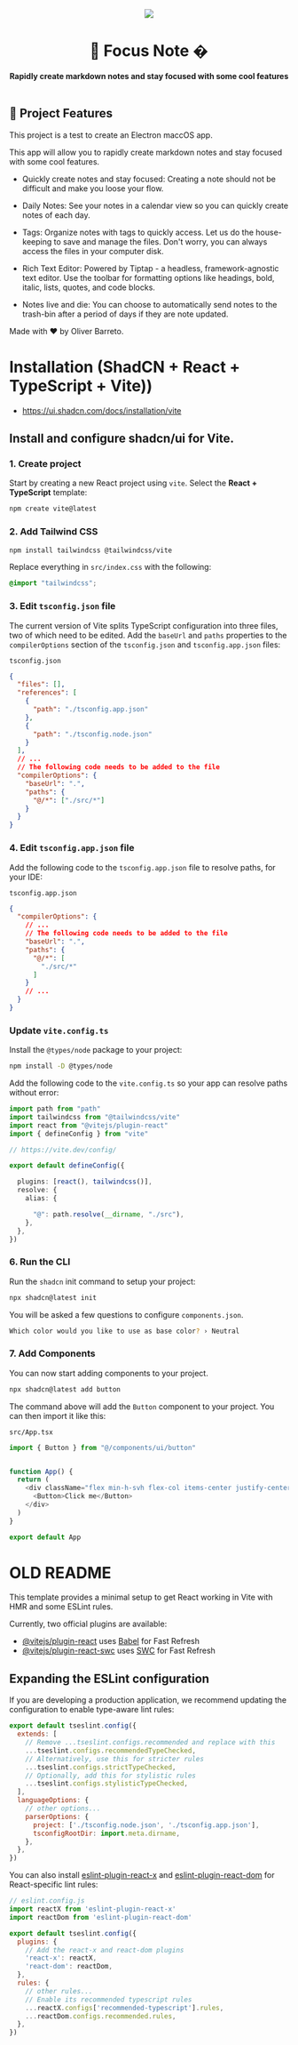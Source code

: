 <div align="center">
  <a href="https://oliverbarreto.com">
    <img src="https://www.oliverbarreto.com/images/site-logo.png" />
  </a>
</div>
<div align="center">
  <h1>📝 Focus Note �</h1>
  <strong>Rapidly create markdown notes and stay focused with some cool features</strong>
</div>
<br>

## 🚀 Project Features
This project is a test to create an Electron maccOS app. 

This app will allow you to rapidly create markdown notes and stay focused with some cool features.

- Quickly create notes and stay focused: Creating a note should not be difficult and make you loose your flow.

- Daily Notes: See your notes in a calendar view so you can quickly create notes of each day.

- Tags: Organize notes with tags to quickly access. Let us do the house- keeping to save and manage the files. Don't worry, you can always access the files in your computer disk.

- Rich Text Editor: Powered by Tiptap - a headless, framework-agnostic text editor. Use the toolbar for formatting options like headings, bold, italic, lists, quotes, and code blocks.

- Notes live and die: You can choose to automatically send notes to the trash-bin after a period of days if they are note updated.

Made with ❤️ by Oliver Barreto.


# Installation (ShadCN + React + TypeScript + Vite))

- https://ui.shadcn.com/docs/installation/vite


## Install and configure shadcn/ui for Vite.

### 1. Create project

Start by creating a new React project using `vite`. Select the **React + TypeScript** template:

```bash
npm create vite@latest
```

### 2. Add Tailwind CSS

```bash
npm install tailwindcss @tailwindcss/vite
```

Replace everything in `src/index.css` with the following:

```css
@import "tailwindcss";
```

### 3. Edit `tsconfig.json` file

The current version of Vite splits TypeScript configuration into three files, two of which need to be edited. Add the `baseUrl` and `paths` properties to the `compilerOptions` section of the `tsconfig.json` and `tsconfig.app.json` files:

`tsconfig.json`

```json
{
  "files": [],
  "references": [
    {
      "path": "./tsconfig.app.json"
    },
    {
      "path": "./tsconfig.node.json"
    }
  ],
  // ...
  // The following code needs to be added to the file
  "compilerOptions": {
    "baseUrl": ".",
    "paths": {
      "@/*": ["./src/*"]
    }
  }
}
```

### 4. Edit `tsconfig.app.json` file

Add the following code to the `tsconfig.app.json` file to resolve paths, for your IDE:

`tsconfig.app.json`

```json
{
  "compilerOptions": {
    // ...
    // The following code needs to be added to the file
    "baseUrl": ".",
    "paths": {
      "@/*": [
        "./src/*"
      ]
    }
    // ...
  }
}
```

### Update `vite.config.ts`

Install the `@types/node` package to your project:
```bash
npm install -D @types/node
```

Add the following code to the `vite.config.ts` so your app can resolve paths without error:

```typescript
import path from "path"
import tailwindcss from "@tailwindcss/vite"
import react from "@vitejs/plugin-react"
import { defineConfig } from "vite"

// https://vite.dev/config/

export default defineConfig({

  plugins: [react(), tailwindcss()],
  resolve: {
    alias: {

      "@": path.resolve(__dirname, "./src"),
    },
  },
})
```

### 6. Run the CLI

Run the `shadcn` init command to setup your project:

```bash
npx shadcn@latest init
```

You will be asked a few questions to configure `components.json`.

```bash
Which color would you like to use as base color? › Neutral
```

### 7. Add Components

You can now start adding components to your project.

```bash
npx shadcn@latest add button
```

The command above will add the `Button` component to your project. You can then import it like this:

`src/App.tsx`

```typescript
import { Button } from "@/components/ui/button"


function App() {
  return (
    <div className="flex min-h-svh flex-col items-center justify-center">
      <Button>Click me</Button>
    </div>
  )
}

export default App
```



# OLD README
This template provides a minimal setup to get React working in Vite with HMR and some ESLint rules.

Currently, two official plugins are available:

- [@vitejs/plugin-react](https://github.com/vitejs/vite-plugin-react/blob/main/packages/plugin-react) uses [Babel](https://babeljs.io/) for Fast Refresh
- [@vitejs/plugin-react-swc](https://github.com/vitejs/vite-plugin-react/blob/main/packages/plugin-react-swc) uses [SWC](https://swc.rs/) for Fast Refresh

## Expanding the ESLint configuration

If you are developing a production application, we recommend updating the configuration to enable type-aware lint rules:

```js
export default tseslint.config({
  extends: [
    // Remove ...tseslint.configs.recommended and replace with this
    ...tseslint.configs.recommendedTypeChecked,
    // Alternatively, use this for stricter rules
    ...tseslint.configs.strictTypeChecked,
    // Optionally, add this for stylistic rules
    ...tseslint.configs.stylisticTypeChecked,
  ],
  languageOptions: {
    // other options...
    parserOptions: {
      project: ['./tsconfig.node.json', './tsconfig.app.json'],
      tsconfigRootDir: import.meta.dirname,
    },
  },
})
```

You can also install [eslint-plugin-react-x](https://github.com/Rel1cx/eslint-react/tree/main/packages/plugins/eslint-plugin-react-x) and [eslint-plugin-react-dom](https://github.com/Rel1cx/eslint-react/tree/main/packages/plugins/eslint-plugin-react-dom) for React-specific lint rules:

```js
// eslint.config.js
import reactX from 'eslint-plugin-react-x'
import reactDom from 'eslint-plugin-react-dom'

export default tseslint.config({
  plugins: {
    // Add the react-x and react-dom plugins
    'react-x': reactX,
    'react-dom': reactDom,
  },
  rules: {
    // other rules...
    // Enable its recommended typescript rules
    ...reactX.configs['recommended-typescript'].rules,
    ...reactDom.configs.recommended.rules,
  },
})
```
